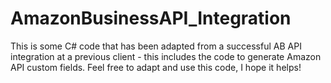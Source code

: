 # AmazonBusinessAPI_Integration
This is some C# code that has been adapted from a successful AB API integration at a previous client - this includes the code to generate Amazon API custom fields. Feel free to adapt and use this code, I hope it helps!
